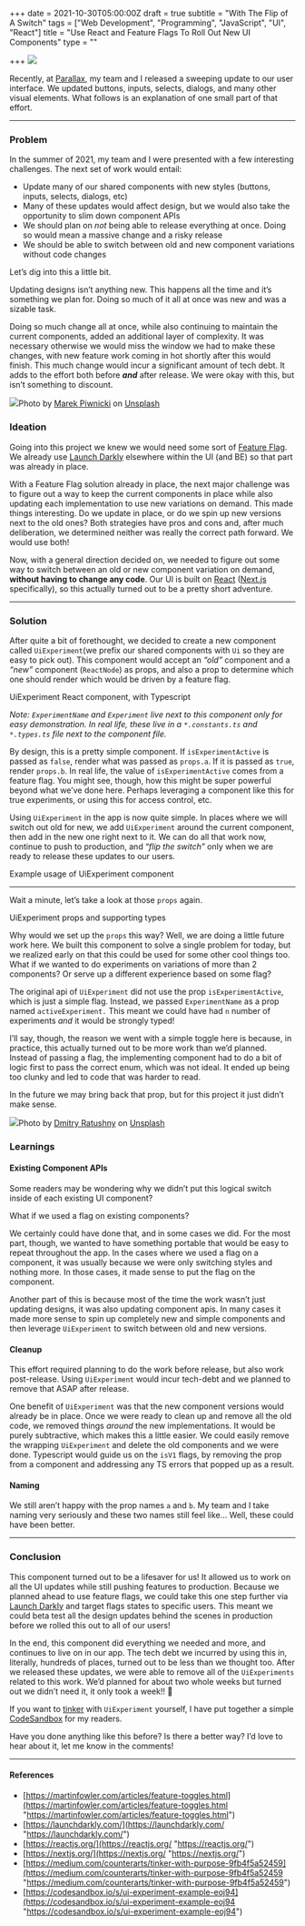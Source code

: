 +++
date = 2021-10-30T05:00:00Z
draft = true
subtitle = "With The Flip of A Switch"
tags = ["Web Development", "Programming", "JavaScript", "UI", "React"]
title = "Use React and Feature Flags To Roll Out New UI Components"
type = ""

+++
![](https://cdn-images-1.medium.com/max/1600/0*sViPWB4sXg5xE1TT)

Recently, at [Parallax](https://www.getparallax.com/), my team and I released a sweeping update to our user interface. We updated buttons, inputs, selects, dialogs, and many other visual elements. What follows is an explanation of one small part of that effort.

***

### Problem

In the summer of 2021, my team and I were presented with a few interesting challenges. The next set of work would entail:

* Update many of our shared components with new styles (buttons, inputs, selects, dialogs, etc)
* Many of these updates would affect design, but we would also take the opportunity to slim down component APIs
* We should plan on _not_ being able to release everything at once. Doing so would mean a massive change and a risky release
* We should be able to switch between old and new component variations without code changes

Let’s dig into this a little bit.

Updating designs isn’t anything new. This happens all the time and it’s something we plan for. Doing so much of it all at once was new and was a sizable task.

Doing so much change all at once, while also continuing to maintain the current components, added an additional layer of complexity. It was necessary otherwise we would miss the window we had to make these changes, with new feature work coming in hot shortly after this would finish. This much change would incur a significant amount of tech debt. It adds to the effort both before **_and_** after release. We were okay with this, but isn’t something to discount.

![](https://cdn-images-1.medium.com/max/1600/0*cPFx-0XPU4uapH0z)Photo by [Marek Piwnicki](https://unsplash.com/@marekpiwnicki?utm_source=medium&utm_medium=referral) on [Unsplash](https://unsplash.com?utm_source=medium&utm_medium=referral)

### Ideation

Going into this project we knew we would need some sort of [Feature Flag](https://martinfowler.com/articles/feature-toggles.html). We already use [Launch Darkly](https://launchdarkly.com/) elsewhere within the UI (and BE) so that part was already in place.

With a Feature Flag solution already in place, the next major challenge was to figure out a way to keep the current components in place while also updating each implementation to use new variations on demand. This made things interesting. Do we update in place, or do we spin up new versions next to the old ones? Both strategies have pros and cons and, after much deliberation, we determined neither was really the correct path forward. We would use both!

Now, with a general direction decided on, we needed to figure out some way to switch between an old or new component variation on demand, **without having to change any code**. Our UI is built on [React](https://reactjs.org/) ([Next.js](https://nextjs.org/) specifically), so this actually turned out to be a pretty short adventure.

***

### Solution

After quite a bit of forethought, we decided to create a new component called `UiExperiment`(we prefix our shared components with `Ui` so they are easy to pick out). This component would accept an _“old”_ component and a _“new”_ component (`ReactNode`) as props, and also a prop to determine which one should render which would be driven by a feature flag.

UiExperiment React component, with Typescript

_Note: `ExperimentName` and `Experiment` live next to this component only for easy demonstration. In real life, these live in a `*.constants.ts` and `*.types.ts` file next to the component file._

By design, this is a pretty simple component. If `isExperimentActive` is passed as `false`, render what was passed as `props.a`. If it is passed as `true`, render `props.b`. In real life, the value of `isExperimentActive` comes from a feature flag. You might see, though, how this might be super powerful beyond what we’ve done here. Perhaps leveraging a component like this for true experiments, or using this for access control, etc.

Using `UiExperiment` in the app is now quite simple. In places where we will switch out old for new, we add `UiExperiment` around the current component, then add in the new one right next to it. We can do all that work now, continue to push to production, and “_flip the switch”_ only when we are ready to release these updates to our users.

Example usage of UiExperiment component

***

Wait a minute, let’s take a look at those `props` again.

UiExperiment props and supporting types

Why would we set up the `props` this way? Well, we are doing a little future work here. We built this component to solve a single problem for today, but we realized early on that this could be used for some other cool things too. What if we wanted to do experiments on variations of more than 2 components? Or serve up a different experience based on some flag?

The original api of `UiExperiment` did not use the prop `isExperimentActive`, which is just a simple flag. Instead, we passed `ExperimentName` as a prop named `activeExperiment.` This meant we could have had `n` number of experiments _and_ it would be strongly typed!

I’ll say, though, the reason we went with a simple toggle here is because, in practice, this actually turned out to be more work than we’d planned. Instead of passing a flag, the implementing component had to do a bit of logic first to pass the correct enum, which was not ideal. It ended up being too clunky and led to code that was harder to read.

In the future we may bring back that prop, but for this project it just didn’t make sense.

![](https://cdn-images-1.medium.com/max/1600/0*KuSbG_9VWTVEbHJV)Photo by [Dmitry Ratushny](https://unsplash.com/@ratushny?utm_source=medium&utm_medium=referral) on [Unsplash](https://unsplash.com?utm_source=medium&utm_medium=referral)

### Learnings

#### Existing Component APIs

Some readers may be wondering why we didn’t put this logical switch inside of each existing UI component?

What if we used a flag on existing components?

We certainly could have done that, and in some cases we did. For the most part, though, we wanted to have something portable that would be easy to repeat throughout the app. In the cases where we used a flag on a component, it was usually because we were only switching styles and nothing more. In those cases, it made sense to put the flag on the component.

Another part of this is because most of the time the work wasn’t just updating designs, it was also updating component apis. In many cases it made more sense to spin up completely new and simple components and then leverage `UiExperiment` to switch between old and new versions.

#### Cleanup

This effort required planning to do the work before release, but also work post-release. Using `UiExperiment` would incur tech-debt and we planned to remove that ASAP after release.

One benefit of `UiExperiment` was that the new component versions would already be in place. Once we were ready to clean up and remove all the old code, we removed things _around_ the new implementations. It would be purely subtractive, which makes this a little easier. We could easily remove the wrapping `UiExperiment` and delete the old components and we were done. Typescript would guide us on the `isV1` flags, by removing the prop from a component and addressing any TS errors that popped up as a result.

#### Naming

We still aren’t happy with the prop names `a` and `b`. My team and I take naming very seriously and these two names still feel like… Well, these could have been better.

***

### Conclusion

This component turned out to be a lifesaver for us! It allowed us to work on all the UI updates while still pushing features to production. Because we planned ahead to use feature flags, we could take this one step further via [Launch Darkly](https://launchdarkly.com/) and target flags states to specific users. This meant we could beta test all the design updates behind the scenes in production before we rolled this out to all of our users!

In the end, this component did everything we needed and more, and continues to live on in our app. The tech debt we incurred by using this in, literally, hundreds of places, turned out to be less than we thought too. After we released these updates, we were able to remove all of the `UiExperiments` related to this work. We’d planned for about two whole weeks but turned out we didn’t need it, it only took a week!! 🎉

If you want to [tinker](https://medium.com/counterarts/tinker-with-purpose-9fb4f5a52459) with `UiExperiment` yourself, I have put together a simple [CodeSandbox](https://codesandbox.io/s/ui-experiment-example-eoj94) for my readers.

Have you done anything like this before? Is there a better way? I’d love to hear about it, let me know in the comments!

***

#### References

* [https://martinfowler.com/articles/feature-toggles.html](https://martinfowler.com/articles/feature-toggles.html "https://martinfowler.com/articles/feature-toggles.html")
* [https://launchdarkly.com/](https://launchdarkly.com/ "https://launchdarkly.com/")
* [https://reactjs.org/](https://reactjs.org/ "https://reactjs.org/")
* [https://nextjs.org/](https://nextjs.org/ "https://nextjs.org/")
* [https://medium.com/counterarts/tinker-with-purpose-9fb4f5a52459](https://medium.com/counterarts/tinker-with-purpose-9fb4f5a52459 "https://medium.com/counterarts/tinker-with-purpose-9fb4f5a52459")
* [https://codesandbox.io/s/ui-experiment-example-eoj94](https://codesandbox.io/s/ui-experiment-example-eoj94 "https://codesandbox.io/s/ui-experiment-example-eoj94")